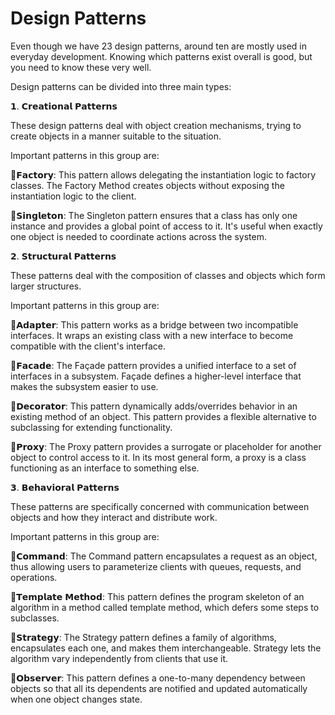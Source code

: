 # Design Patterns

Even though we have 23 design patterns, around ten are mostly used in everyday development. Knowing which patterns exist overall is good, but you need to know these very well.

Design patterns can be divided into three main types:

𝟭. 𝗖𝗿𝗲𝗮𝘁𝗶𝗼𝗻𝗮𝗹 𝗣𝗮𝘁𝘁𝗲𝗿𝗻𝘀

These design patterns deal with object creation mechanisms, trying to create objects in a manner suitable to the situation.

Important patterns in this group are:

🔹𝗙𝗮𝗰𝘁𝗼𝗿𝘆: This pattern allows delegating the instantiation logic to factory classes. The Factory Method creates objects without exposing the instantiation logic to the client.

🔹𝗦𝗶𝗻𝗴𝗹𝗲𝘁𝗼𝗻: The Singleton pattern ensures that a class has only one instance and provides a global point of access to it. It's useful when exactly one object is needed to coordinate actions across the system.

𝟮. 𝗦𝘁𝗿𝘂𝗰𝘁𝘂𝗿𝗮𝗹 𝗣𝗮𝘁𝘁𝗲𝗿𝗻𝘀

These patterns deal with the composition of classes and objects which form larger structures.

Important patterns in this group are:

🔹𝗔𝗱𝗮𝗽𝘁𝗲𝗿: This pattern works as a bridge between two incompatible interfaces. It wraps an existing class with a new interface to become compatible with the client's interface.

🔹𝗙𝗮𝗰𝗮𝗱𝗲: The Façade pattern provides a unified interface to a set of interfaces in a subsystem. Façade defines a higher-level interface that makes the subsystem easier to use.

🔹𝗗𝗲𝗰𝗼𝗿𝗮𝘁𝗼𝗿: This pattern dynamically adds/overrides behavior in an existing method of an object. This pattern provides a flexible alternative to subclassing for extending functionality.

🔹𝗣𝗿𝗼𝘅𝘆: The Proxy pattern provides a surrogate or placeholder for another object to control access to it. In its most general form, a proxy is a class functioning as an interface to something else.

𝟯. 𝗕𝗲𝗵𝗮𝘃𝗶𝗼𝗿𝗮𝗹 𝗣𝗮𝘁𝘁𝗲𝗿𝗻𝘀

These patterns are specifically concerned with communication between objects and how they interact and distribute work.

Important patterns in this group are:

🔹𝗖𝗼𝗺𝗺𝗮𝗻𝗱: The Command pattern encapsulates a request as an object, thus allowing users to parameterize clients with queues, requests, and operations.

🔹𝗧𝗲𝗺𝗽𝗹𝗮𝘁𝗲 𝗠𝗲𝘁𝗵𝗼𝗱: This pattern defines the program skeleton of an algorithm in a method called template method, which defers some steps to subclasses.

🔹𝗦𝘁𝗿𝗮𝘁𝗲𝗴𝘆: The Strategy pattern defines a family of algorithms, encapsulates each one, and makes them interchangeable. Strategy lets the algorithm vary independently from clients that use it.

🔹𝗢𝗯𝘀𝗲𝗿𝘃𝗲𝗿: This pattern defines a one-to-many dependency between objects so that all its dependents are notified and updated automatically when one object changes state.

